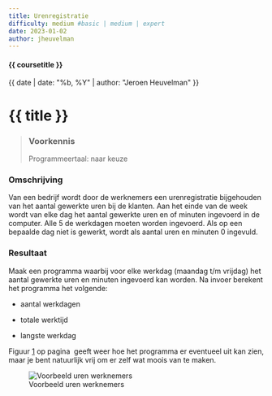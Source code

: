 ```yaml
---
title: Urenregistratie
difficulty: medium #basic | medium | expert
date: 2023-01-02
author: jheuvelman
---
```


#### {{ coursetitle }}
{{ date | date: "%b, %Y" | author: "Jeroen Heuvelman" }}


# {{ title }}

> ### Voorkennis
> Programmeertaal: naar keuze

### Omschrijving
Van een bedrijf wordt door de werknemers een urenregistratie bijgehouden
van het aantal gewerkte uren bij de klanten. Aan het einde van de week
wordt van elke dag het aantal gewerkte uren en of minuten ingevoerd in
de computer. Alle 5 de werkdagen moeten worden ingevoerd. Als op een
bepaalde dag niet is gewerkt, wordt als aantal uren en minuten 0
ingevuld.

### Resultaat
Maak een programma waarbij voor elke werkdag (maandag t/m vrijdag) het
aantal gewerkte uren en minuten ingevoerd kan worden. Na invoer berekent
het programma het volgende:

- aantal werkdagen

- totale werktijd

- langste werkdag

Figuur <a href="#fig:Voorbeeld urenwerknemers" data-reference-type="ref"
data-reference="fig:Voorbeeld urenwerknemers">1</a> op pagina  geeft
weer hoe het programma er eventueel uit kan zien, maar je bent
natuurlijk vrij om er zelf wat moois van te maken.

<figure>
<img src="Artwork/voorbeeld.png" id="fig:Voorbeeld urenwerknemers"
alt="Voorbeeld uren werknemers" />
<figcaption aria-hidden="true">Voorbeeld uren werknemers</figcaption>
</figure>
